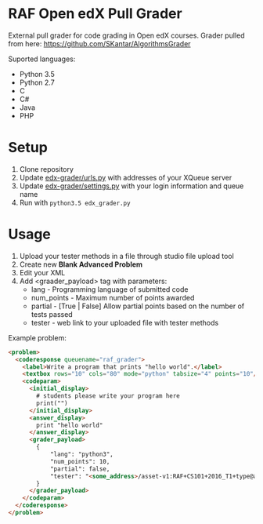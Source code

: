 RAF Open edX Pull Grader
========================

External pull grader for code grading in Open edX courses.
Grader pulled from here:
https://github.com/SKantar/AlgorithmsGrader

Suported languages:
* Python 3.5
* Python 2.7
* C
* C#
* Java
* PHP

Setup
=====
1. Clone repository
2. Update [edx-grader/urls.py](edx-grader/urls.py) with addresses of your XQueue server
3. Update [edx-grader/settings.py](edx-grader/settings.py) with your login information and queue name
4. Run with ```python3.5 edx_grader.py```

Usage
=====
1. Upload your tester methods in a file through studio file upload tool
2. Create new **Blank Advanced Problem**
3. Edit your **<coderesponse>** XML
4. Add <graader_payload> tag with parameters:
    * lang - Programming language of submitted code
    * num_points - Maximum number of points awarded
    * partial - [True | False] Allow partial points based on the number of tests passed
    * tester - web link to your uploaded file with tester methods

Example problem:
```HTML
<problem>
  <coderesponse queuename="raf_grader">
    <label>Write a program that prints "hello world".</label>
    <textbox rows="10" cols="80" mode="python" tabsize="4" points="10"/>
    <codeparam>
      <initial_display>
        # students please write your program here
        print("")
      </initial_display>
      <answer_display>
        print "hello world"
      </answer_display>
      <grader_payload>
        {
        	"lang": "python3",
        	"num_points": 10,
        	"partial": false,
        	"tester": "<some_address>/asset-v1:RAF+CS101+2016_T1+type@asset+block@hello_world_grader.py"
        }
      </grader_payload>
    </codeparam>
  </coderesponse>
</problem>
```